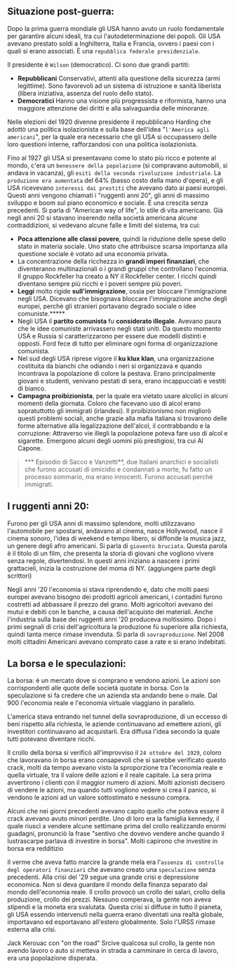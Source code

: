 <IndicePath/>
<script>
  import IndicePath from '$lib/IndicePath/index.svelte';
  </script>

## Situazione post-guerra:
Dopo la prima guerra mondiale gli USA hanno avuto un ruolo fondamentale per garantire alcuni ideali, tra cui l'autodeterminazione dei popoli. Gli USA avevano prestato soldi a Inghilterra, Italia e Francia, ovvero i paesi con i quali si erano associati. È una `repubblica federale presidenziale`.

Il presidente è `Wilson` (democratico). 
Ci sono due grandi partiti:
  - **Repubblicani**
   Conservativi, attenti alla questione della sicurezza (armi legittime). Sono favorevoli ad un sistema di istruzione e sanità liberista (libera iniziativa, assenza del ruolo dello stato). 
  - **Democratici**
    Hanno una visione più progressista e riformista, hanno una maggiore attenzione dei diritti e alla salvaguardia delle minoranze.

Nelle elezioni del 1920 divenne presidente il repubblicano Harding che adottò una politica isolazionista e sulla base dell'idea "`l'America agli americani`", per la quale era necessario che gli USA si occupassero delle loro questioni interne, rafforzandosi con una politica isolazionista. 

Fino al 1927 gli USA si presentavano come lo stato più ricco e potente al mondo, c'era un `benessere della popolazione` (si compravano automobili, si andava in vacanza), gli `esiti della seconda rivoluzione industriale`. La `produzione era aumentata` del 64% (basso costo della mano d'opera), e gli USA ricevevano `interessi dai prestiti` che avevano dato ai paesi europei.
Questi anni vengono chiamati i "ruggenti anni 20", gli anni di massimo sviluppo e boom sul piano economico e sociale. È una crescita senza precedenti. Si parla di "American way of life", lo stile di vita americano. Già negli anni 20 si stavano inserendo nella società americana alcune contraddizioni, si vedevano alcune falle e limiti del sistema, tra cui:

  - **Poca attenzione alle classi povere**, quindi la riduzione delle spese dello stato in materia sociale. Uno stato che attribuisce scarsa importanza alla questione sociale è votato ad una economia privata. 
  - La concentrazione della ricchezza in **grandi imperi finanziari**, che diventeranno multinazionali o i grandi gruppi che controllano l'economia. Il gruppo Rockfeller ha creato a NY il Rockfeller center. I ricchi quindi diventano sempre più ricchi e i poveri sempre più poveri. 
  - **Leggi** molto rigide **sull'immigrazione**, ossia per bloccare l'immigrazione negli USA. Dicevano che bisognava bloccare l'immigrazione anche degli europei, perchè gli stranieri portavano degrado sociale o idee comuniste.*****
  - Negli USA il **partito comunista** fu **considerato illegale**. Avevano paura che le idee comuniste arrivassero negli stati uniti. Da questo momento USA e Russia si caratterizzarono per essere due modelli distinti e opposti. Ford fece di tutto per eliminare ogni forma di organizzazione comunista. 
  - Nel sud degli USA riprese vigore il **ku klux klan**, una organizzazione costituita da bianchi che odiando i neri si organizzava e quando incontrava la popolazione di colore la pestava. Erano principalmente giovani e studenti, venivano pestati di sera, erano incappucciati e vestiti di bianco. 
  - **Campagna proibizionista**, per la quale era vietato usare alcolici in alcuni momenti della giornata. Coloro che facevano uso di alcol erano sopratuttotto gli immigrati (irlandesi). Il proibizionismo non migliorò questi problemi sociali, anche grazie alla mafia Italiana si trovarono delle forme alternative alla legalizzazione dell'alcol, il contrabbando e la corruzione: Attraverso vie illegli la popolazione poteva fare uso di alcol e sigarette. Emergono alcuni degli uomini più prestigiosi, tra cui Al Capone.

>*** Episodio di Sacco e Vanzetti**, due Italiani anarchici e socialisti che furono accusati di omicidio e condannati a morte, fu fatto un processo sommario, ma erano innocenti. Furono accusati perchè immigrati. 

## I ruggenti anni 20:
Furono per gli USA anni di massimo splendore, molti utilizzavano l'automobile per spostarsi, andavano al cinema, nasce Hollywood, nasce il cinema sonoro, l'idea di weekend e tempo libero, si diffonde la musica jazz, un genere degli afro americani. Si parla di `gioventù bruciata`. Questa parola è il titolo di un film, che presenta la storia di giovani che vogliono vivere senza regole, divertendosi. In questi anni iniziano a nascere i primi grattacieli, inizia la costruzione del moma di NY.
 (aggiungere parte degli scrittori) 

Negli anni '20 l'economia si stava riprendendo e, dato che molti paesi europei avevano bisogno dei prodotti agricoli americani, i contadini furono costretti ad abbassare il prezzo del grano. Molti agricoltori avevano dei mutui e debiti con le banche, a causa dell'acquisto dei materiali. Anche l'industria sulla base dei ruggenti anni '20 produceva moltissimo. Dopo i primi segnali di crisi dell'agricoltura la produzione fù superiore alla richiesta, quindi tanta merce rimase invenduta. Si parla di `sovraproduzione`. Nel 2008 molti cittadini Americani avevano comprato case a rate e si erano indebitati. 

## La borsa e le speculazioni:
La borsa: è un mercato dove si comprano e vendono azioni. Le azioni son corrispondenti alle quote delle società quotate in borsa. 
Con la speculazione si fa credere che un azienda sta andando bene o male. Dal 900 l'economia reale e l'economia virtuale viaggiano in parallelo.

L'america stava entrando nel tunnel della sovraproduzione, di un eccesso di beni rispetto alla richiesta, le aziende continuavano ad emettere azioni, gli investitori continuavano ad acquistarli. Era diffusa l'idea secondo la quale tutti potevano diventare ricchi. 

Il crollo della borsa si verificò all'improvviso il `24 ottobre del 1929`, coloro che lavoravano in borsa erano consapevoli che si sarebbe verificato questo crack, molti da tempo avevano visto la sproporzione tra l'economia reale e quella virtuale, tra il valore delle azioni e il reale capitale. La sera prima avvertirono i clienti con il maggior numero di azioni. Molti azionisti decisero di vendere le azioni, ma quando tutti vogliono vedere si crea il panico, si vendono le azioni ad un valore sottostimato e nessuno compra. 

Alcuni che nei giorni precedenti avevano capito quello che poteva essere il crack avevano avuto minori perdite. Uno di loro era la famiglia kennedy, il quale riuscì a vendere alcune settimane prima del crollo realizzando enormi guadagni, pronunciò la frase "sentivo che dovevo vendere anche quando il lustrascarpe parlava di investire in borsa". Molti capirono che investire in borsa era redditizio

Il verme che aveva fatto marcire la grande mela era l'`assenza di controllo degl operatori finanziari` che avevano creato una `speculazione` senza precedenti. Alla crisi del '29 segue una grande crisi e depressione economica. Non si deva guardare il mondo della finanza separato dal mondo dell'economia reale. Il crollo provocò un crollo dei salari, crollo della produzione, crollo dei prezzi. Nessuno comperava, la gente non aveva stipendi e la moneta era svalutata. Questa crisi si diffuse in tutto il pianeta, gli USA essendo intervenuti nella guerra erano diventati una realtà globale, importavano ed esportavano all'estero globalmente. Solo l'URSS rimase esterna alla crisi. 

Jack Kerouac con "on the road" Srcive qualcosa sul crollo, la gente non avendo lavoro o auto si metteva in strada a camminare in cerca di lavoro, era una popolazione disperata.